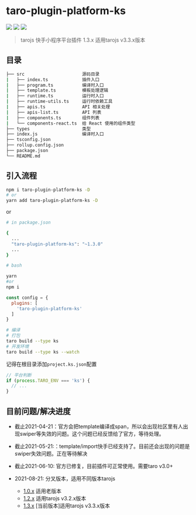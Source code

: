 # taro-plugin-platform-ks

[![](https://img.shields.io/npm/v/taro-plugin-platform-ks.svg?style=flat-square)](https://www.npmjs.com/package/taro-plugin-platform-ks)
[![](https://img.shields.io/npm/l/taro-plugin-platform-ks.svg?style=flat-square)](https://www.npmjs.com/package/taro-plugin-platform-ks)
[![](https://img.shields.io/npm/dt/taro-plugin-platform-ks.svg?style=flat-square)](https://www.npmjs.com/package/taro-plugin-platform-ks)

> tarojs 快手小程序平台插件 1.3.x 适用tarojs v3.3.x版本

## 目录

```bash
├── src                      源码目录
|   ├── index.ts             插件入口
|   ├── program.ts           编译时入口
|   ├── template.ts          模板处理逻辑
|   ├── runtime.ts           运行时入口
|   ├── runtime-utils.ts     运行时依赖工具
|   ├── apis.ts              API 相关处理
|   ├── apis-list.ts         API 列表
|   ├── components.ts        组件列表
|   └── components-react.ts  给 React 使用的组件类型
├── types                    类型
├── index.js                 编译时入口
├── tsconfig.json
├── rollup.config.json
├── package.json
└── README.md
```

## 引入流程

```bash
npm i taro-plugin-platform-ks -D
# or
yarn add taro-plugin-platform-ks -D
```

or

```bash
# in package.json

{
  ...
  "taro-plugin-platform-ks": "~1.3.0"
  ...
}

# bash

yarn
#or
npm i
```

```javascript
const config = {
  plugins: [
    'taro-plugin-platform-ks'
  ]
}
```

```bash
# 编译
# 打包
taro build --type ks
# 开发环境
taro build --type ks --watch
```

记得在根目录添加`project.ks.json`配置

```javascript
// 平台判断
if (process.TARO_ENV === 'ks') {
  // ...
}
```

## 目前问题/解决进度

- 截止2021-04-21：官方会把template编译成span，所以会出现社区里有人出现swiper等失效的问题。这个问题已经反馈给了官方，等待处理。

- 截止2021-05-21:：template/import快手已经支持了。目前还会出现的问题是swiper失效问题。正在等待解决

- 截止2021-06-10: 官方已修复，目前插件可正常使用。需要taro v3.0+

- 2021-08-21: 分叉版本，适用不同版本tarojs
  - [1.0.x](https://github.com/vadxq/taro-plugin-platform-ks/tree/1.0.0) 适用老版本
  - [1.2.x](https://github.com/vadxq/taro-plugin-platform-ks/tree/1.2.0) 适用tarojs v3.2.x版本
  - [1.3.x](https://github.com/vadxq/taro-plugin-platform-ks) [当前版本]适用tarojs v3.3.x版本
